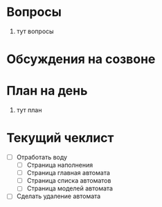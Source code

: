 # Вопросы
1. тут вопросы

# Обсуждения на созвоне

# План на день
1. тут план
# Текущий чеклист 
- [ ] Отработать воду
	- [ ] Страница наполнения
	- [ ] Страница главная автомата
	- [ ] Страница списка автоматов
	- [ ] Страница моделей автомата
- [ ] Сделать удаление автомата
